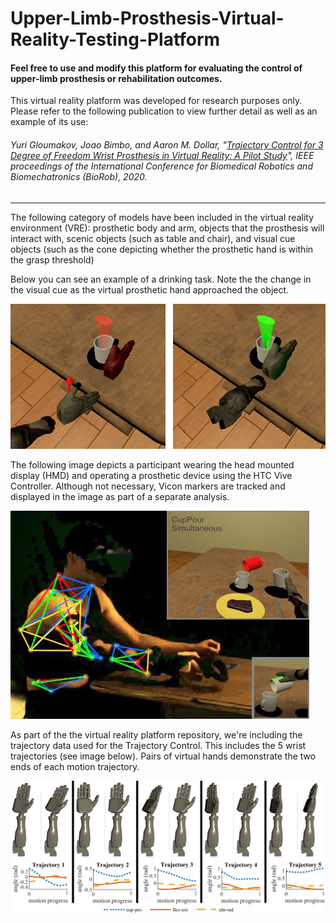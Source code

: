 # Upper-Limb-Prosthesis-Virtual-Reality-Testing-Platform
#### Feel free to use and modify this platform for evaluating the control of upper-limb prosthesis or rehabilitation outcomes.

This virtual reality platform was developed for research purposes only. Please refer to the following publication to view further detail as well as an example of its use:

###### Yuri Gloumakov, Joao Bimbo, and Aaron M. Dollar, "[Trajectory Control for 3 Degree of Freedom Wrist Prosthesis in Virtual Reality: A Pilot Study](https://www.eng.yale.edu/grablab/pubs/Gloumakov_BIOROB2020.pdf)", *IEEE proceedings of the International Conference for Biomedical Robotics and Biomechatronics (BioRob)*, 2020.

-----------

The following category of models have been included in the virtual reality environment (VRE): prosthetic body and arm, objects that the prosthesis will interact with, scenic objects (such as table and chair), and visual cue objects (such as the cone depicting whether the prosthetic hand is within the grasp threshold)

Below you can see an example of a drinking task. Note the the change in the visual cue as the virtual prosthetic hand approached the object.

![alt text](https://github.com/ygCoder/Upper-Limb-Prosthesis-Virtual-Reality-Testing-Platform/blob/main/VR_reach_crop.png "VRE example")


The following image depicts a participant wearing the head mounted display (HMD) and operating a prosthetic device using the HTC Vive Controller. Although not necessary, Vicon markers are tracked and displayed in the image as part of a separate analysis.

![alt text](https://github.com/ygCoder/Upper-Limb-Prosthesis-Virtual-Reality-Testing-Platform/blob/main/splash2.jpg "Participant Figure")


As part of the the virtual reality platform repository, we're including the trajectory data used for the Trajectory Control. This includes the 5 wrist trajectories (see image below). Pairs of virtual hands demonstrate the two ends of each motion trajectory.

![alt text](https://github.com/ygCoder/Upper-Limb-Prosthesis-Virtual-Reality-Testing-Platform/blob/main/traj_wrist_v3.png "Participant Figure")
